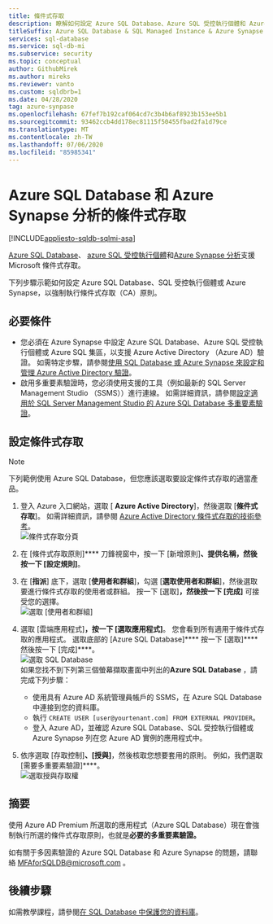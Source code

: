 ```yaml
---
title: 條件式存取
description: 瞭解如何設定 Azure SQL Database、Azure SQL 受控執行個體和 Azure Synapse 分析的條件式存取。
titleSuffix: Azure SQL Database & SQL Managed Instance & Azure Synapse Analytics
services: sql-database
ms.service: sql-db-mi
ms.subservice: security
ms.topic: conceptual
author: GithubMirek
ms.author: mireks
ms.reviewer: vanto
ms.custom: sqldbrb=1
ms.date: 04/28/2020
tag: azure-synpase
ms.openlocfilehash: 67fef7b192caf064cd7c3b4b6af8923b153ee5b1
ms.sourcegitcommit: 93462ccb4dd178ec81115f50455fbad2fa1d79ce
ms.translationtype: MT
ms.contentlocale: zh-TW
ms.lasthandoff: 07/06/2020
ms.locfileid: "85985341"
---
```

# <a name="conditional-access-with-azure-sql-database-and-azure-synapse-analytics"></a>Azure SQL Database 和 Azure Synapse 分析的條件式存取

[!INCLUDE[appliesto-sqldb-sqlmi-asa](../includes/appliesto-sqldb-sqlmi-asa.md)]

[Azure SQL Database](sql-database-paas-overview.md)、 [azure SQL 受控執行個體](../managed-instance/sql-managed-instance-paas-overview.md)和[Azure Synapse 分析](../../synapse-analytics/sql-data-warehouse/sql-data-warehouse-overview-what-is.md)支援 Microsoft 條件式存取。

下列步驟示範如何設定 Azure SQL Database、SQL 受控執行個體或 Azure Synapse，以強制執行條件式存取（CA）原則。  

## <a name="prerequisites"></a>必要條件

- 您必須在 Azure Synapse 中設定 Azure SQL Database、Azure SQL 受控執行個體或 Azure SQL 集區，以支援 Azure Active Directory （Azure AD）驗證。 如需特定步驟，請參閱[使用 SQL Database 或 Azure Synapse 來設定和管理 Azure Active Directory 驗證](authentication-aad-configure.md)。  
- 啟用多重要素驗證時，您必須使用支援的工具（例如最新的 SQL Server Management Studio （SSMS））進行連線。 如需詳細資訊，請參閱[設定適用於 SQL Server Management Studio 的 Azure SQL Database 多重要素驗證](authentication-mfa-ssms-configure.md)。  

## <a name="configure-conditional-access"></a>設定條件式存取

> [!NOTE]
> 下列範例使用 Azure SQL Database，但您應該選取要設定條件式存取的適當產品。

1. 登入 Azure 入口網站，選取 [ **Azure Active Directory**]，然後選取 [**條件式存取**]。 如需詳細資訊，請參閱 [Azure Active Directory 條件式存取的技術參考](https://docs.microsoft.com/azure/active-directory/active-directory-conditional-access-technical-reference)。  
   ![條件式存取分頁](./media/conditional-access-configure/conditional-access-blade.png)

2. 在 [條件式存取原則]**** 刀鋒視窗中，按一下 [新增原則]****、提供名稱，然後按一下 [設定規則]****。  
3. 在 [**指派**] 底下，選取 [**使用者和群組**]，勾選 [**選取使用者和群組**]，然後選取要進行條件式存取的使用者或群組。 按一下 [選取]****，然後按一下 [完成]**** 可接受您的選擇。  
   ![選取 [使用者和群組]](./media/conditional-access-configure/select-users-and-groups.png)  

4. 選取 [雲端應用程式]****，按一下 [選取應用程式]****。 您會看到所有適用于條件式存取的應用程式。 選取底部的 [Azure SQL Database]**** 按一下 [選取]**** 然後按一下 [完成]****。  
   ![選取 SQL Database](./media/conditional-access-configure/select-sql-database.png)  
   如果您找不到下列第三個螢幕擷取畫面中列出的**Azure SQL Database** ，請完成下列步驟：
   - 使用具有 Azure AD 系統管理員帳戶的 SSMS，在 Azure SQL Database 中連接到您的資料庫。  
   - 執行 `CREATE USER [user@yourtenant.com] FROM EXTERNAL PROVIDER`。  
   - 登入 Azure AD，並確認 Azure SQL Database、SQL 受控執行個體或 Azure Synapse 列在您 Azure AD 實例的應用程式中。  

5. 依序選取 [存取控制]****、[授與]****，然後核取您想要套用的原則。 例如，我們選取 [需要多重要素驗證]****。  
   ![選取授與存取權](./media/conditional-access-configure/grant-access.png)  

## <a name="summary"></a>摘要

使用 Azure AD Premium 所選取的應用程式（Azure SQL Database）現在會強制執行所選的條件式存取原則，也就是**必要的多重要素驗證。**

如有關于多因素驗證的 Azure SQL Database 和 Azure Synapse 的問題，請聯絡 <MFAforSQLDB@microsoft.com> 。  

## <a name="next-steps"></a>後續步驟  

如需教學課程，請參閱[在 SQL Database 中保護您的資料庫](secure-database-tutorial.md)。
